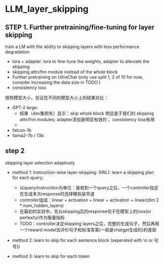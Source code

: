 # LLM_layer_skipping

## STEP 1. Further pretraining/fine-tuning for layer skipping

train a LM with the ability to skipping layers with less performance degradation

- lora + adapter: lora to fine-tune the weights, adapter to alleviate the skipping
- skipping attn/fnn module instead of the whole block
- Further pretraining on UltraChat (only use split 1, 2 of 10 for now, consider increasing the data size in TODO )
- consistency loss 

按照模型大小，验证在不同的模型大小上的结果对比：
- GPT-2 large:
  - 结果（dev集损失）显示：skip whole block 明显差于我们的 skipping attn/fnn modules; adapter添加是明显有效的； consistency loss有用
  - 
- falcon-1b
- llama2-7b / 13b


## step 2

skipping layer selection adaptively

- method 1: Instruction-wise layer-skipping: (IWL): learn a skipping plan for each query; 
  - 以query/instruction为单位：接收到一个query之后，一个controller指定在生成本次response时选择哪些层早退
  - controller组成：linear + activation + linear + activation + linear(dim 2 * num_hidden_layers)
  - 在最初的实验中，先以skipping后的response句子在模型上的loss(or perlexity)作为衡量指标
  - TODO：controller决定skipping layers之后，完整的生成句子，然后再用一个reward model去评价句子和标准答案(一般是chatgpt生成的)的差距
  
- method 2: learn to skip for each sentence block (seperated with \n or 句号))

- method 3: learn to skip for each token
